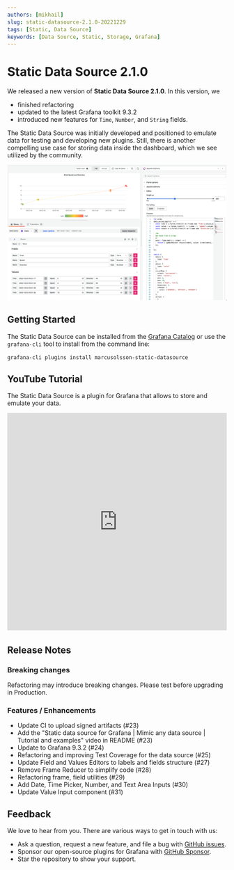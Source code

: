 ```yaml
---
authors: [mikhail]
slug: static-datasource-2.1.0-20221229
tags: [Static, Data Source]
keywords: [Data Source, Static, Storage, Grafana]
---
```


# Static Data Source 2.1.0

We released a new version of **Static Data Source 2.1.0**. In this version, we
- finished refactoring
- updated to the latest Grafana toolkit 9.3.2
- introduced new features for `Time`, `Number`, and `String` fields.

<!--truncate-->

The Static Data Source was initially developed and positioned to emulate data for testing and developing new plugins. Still, there is another compelling use case for storing data inside the dashboard, which we see utilized by the community.

![Wind Speed](wind.png)

## Getting Started

The Static Data Source can be installed from the [Grafana Catalog](https://grafana.com/grafana/plugins/marcusolsson-static-datasource/) or use the `grafana-cli` tool to install from the command line:

```bash
grafana-cli plugins install marcusolsson-static-datasource
```

## YouTube Tutorial

The Static Data Source is a plugin for Grafana that allows to store and emulate your data.

<iframe width="100%" height="500" src="https://www.youtube.com/embed/QOV8ECOUjWs" title="Static data source for Grafana | Mimic any data source | Tutorial and examples" frameBorder="0" allow="accelerometer; autoplay; clipboard-write; encrypted-media; gyroscope; picture-in-picture" allowFullScreen></iframe>

## Release Notes

### Breaking changes

Refactoring may introduce breaking changes. Please test before upgrading in Production.

### Features / Enhancements

- Update CI to upload signed artifacts (#23)
- Add the "Static data source for Grafana | Mimic any data source | Tutorial and examples" video in README (#23)
- Update to Grafana 9.3.2 (#24)
- Refactoring and improving Test Coverage for the data source (#25)
- Update Field and Values Editors to labels and fields structure (#27)
- Remove Frame Reducer to simplify code (#28)
- Refactoring frame, field utilities (#29)
- Add Date, Time Picker, Number, and Text Area Inputs (#30)
- Update Value Input component (#31)

## Feedback

We love to hear from you. There are various ways to get in touch with us:

- Ask a question, request a new feature, and file a bug with [GitHub issues](https://github.com/volkovlabs/volkovlabs-static-datasource/issues/new/choose).
- Sponsor our open-source plugins for Grafana with [GitHub Sponsor](https://github.com/sponsors/VolkovLabs).
- Star the repository to show your support.
